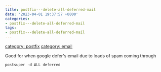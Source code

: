 ```yaml
---
title: postfix---delete-all-deferred-mail
date: '2023-04-01 19:37:57 +0000'
categories:
- postfix---delete-all-deferred-mail
tags:
- postfix---delete-all-deferred-mail
---
```



[category: postfix](category:_postfix "wikilink") [category:
email](category:_email "wikilink")

Good for when google defer's email due to loads of spam coming through

`postsuper -d ALL deferred`